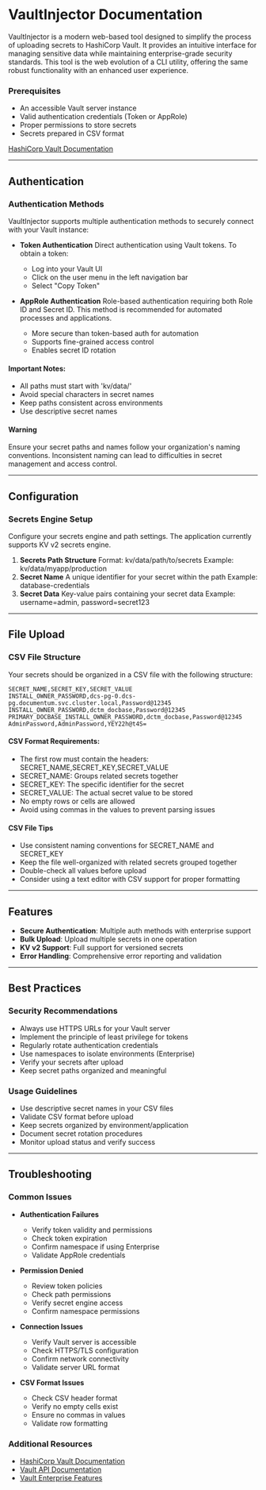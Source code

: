 # VaultInjector Documentation

VaultInjector is a modern web-based tool designed to simplify the process of uploading secrets to HashiCorp Vault. It provides an intuitive interface for managing sensitive data while maintaining enterprise-grade security standards. This tool is the web evolution of a CLI utility, offering the same robust functionality with an enhanced user experience.

### Prerequisites

  * An accessible Vault server instance
  * Valid authentication credentials (Token or AppRole)
  * Proper permissions to store secrets
  * Secrets prepared in CSV format

[HashiCorp Vault Documentation](https://www.vaultproject.io/)

-----

## Authentication

### Authentication Methods

VaultInjector supports multiple authentication methods to securely connect with your Vault instance:

  * **Token Authentication**
    Direct authentication using Vault tokens. To obtain a token:

      * Log into your Vault UI
      * Click on the user menu in the left navigation bar
      * Select "Copy Token"

  * **AppRole Authentication**
    Role-based authentication requiring both Role ID and Secret ID. This method is recommended for automated processes and applications.

      * More secure than token-based auth for automation
      * Supports fine-grained access control
      * Enables secret ID rotation

#### Important Notes:

  * All paths must start with 'kv/data/'
  * Avoid special characters in secret names
  * Keep paths consistent across environments
  * Use descriptive secret names

#### Warning

Ensure your secret paths and names follow your organization's naming conventions. Inconsistent naming can lead to difficulties in secret management and access control.

-----

## Configuration

### Secrets Engine Setup

Configure your secrets engine and path settings. The application currently supports KV v2 secrets engine.

1.  **Secrets Path Structure**
    Format: kv/data/path/to/secrets
    Example: kv/data/myapp/production
2.  **Secret Name**
    A unique identifier for your secret within the path
    Example: database-credentials
3.  **Secret Data**
    Key-value pairs containing your secret data
    Example: username=admin, password=secret123

-----

## File Upload

### CSV File Structure

Your secrets should be organized in a CSV file with the following structure:

```
SECRET_NAME,SECRET_KEY,SECRET_VALUE
INSTALL_OWNER_PASSWORD,dcs-pg-0.dcs-pg.documentum.svc.cluster.local,Password@12345
INSTALL_OWNER_PASSWORD,dctm_docbase,Password@12345
PRIMARY_DOCBASE_INSTALL_OWNER_PASSWORD,dctm_docbase,Password@12345
AdminPassword,AdminPassword,YEY22h@t4S=
```

#### CSV Format Requirements:

  * The first row must contain the headers: SECRET\_NAME,SECRET\_KEY,SECRET\_VALUE
  * SECRET\_NAME: Groups related secrets together
  * SECRET\_KEY: The specific identifier for the secret
  * SECRET\_VALUE: The actual secret value to be stored
  * No empty rows or cells are allowed
  * Avoid using commas in the values to prevent parsing issues

#### CSV File Tips

  * Use consistent naming conventions for SECRET\_NAME and SECRET\_KEY
  * Keep the file well-organized with related secrets grouped together
  * Double-check all values before upload
  * Consider using a text editor with CSV support for proper formatting

-----

## Features

  * **Secure Authentication**: Multiple auth methods with enterprise support
  * **Bulk Upload**: Upload multiple secrets in one operation
  * **KV v2 Support**: Full support for versioned secrets
  * **Error Handling**: Comprehensive error reporting and validation

-----

## Best Practices

### Security Recommendations

  * Always use HTTPS URLs for your Vault server
  * Implement the principle of least privilege for tokens
  * Regularly rotate authentication credentials
  * Use namespaces to isolate environments (Enterprise)
  * Verify your secrets after upload
  * Keep secret paths organized and meaningful

### Usage Guidelines

  * Use descriptive secret names in your CSV files
  * Validate CSV format before upload
  * Keep secrets organized by environment/application
  * Document secret rotation procedures
  * Monitor upload status and verify success

-----

## Troubleshooting

### Common Issues

  * **Authentication Failures**

      * Verify token validity and permissions
      * Check token expiration
      * Confirm namespace if using Enterprise
      * Validate AppRole credentials

  * **Permission Denied**

      * Review token policies
      * Check path permissions
      * Verify secret engine access
      * Confirm namespace permissions

  * **Connection Issues**

      * Verify Vault server is accessible
      * Check HTTPS/TLS configuration
      * Confirm network connectivity
      * Validate server URL format

  * **CSV Format Issues**

      * Check CSV header format
      * Verify no empty cells exist
      * Ensure no commas in values
      * Validate row formatting

### Additional Resources

  * [HashiCorp Vault Documentation](https://www.vaultproject.io/docs)
  * [Vault API Documentation](https://www.vaultproject.io/api-docs)
  * [Vault Enterprise Features](https://www.vaultproject.io/docs/enterprise)
